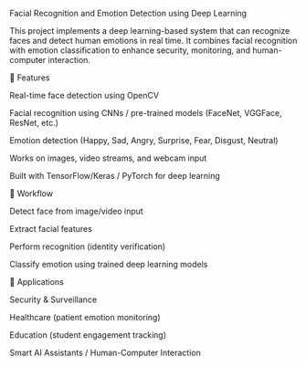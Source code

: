 Facial Recognition and Emotion Detection using Deep Learning

This project implements a deep learning-based system that can recognize faces and detect human emotions in real time. It combines facial recognition with emotion classification to enhance security, monitoring, and human-computer interaction.

🔹 Features

Real-time face detection using OpenCV

Facial recognition using CNNs / pre-trained models (FaceNet, VGGFace, ResNet, etc.)

Emotion detection (Happy, Sad, Angry, Surprise, Fear, Disgust, Neutral)

Works on images, video streams, and webcam input

Built with TensorFlow/Keras / PyTorch for deep learning

🔹 Workflow

Detect face from image/video input

Extract facial features

Perform recognition (identity verification)

Classify emotion using trained deep learning models

🔹 Applications

Security & Surveillance

Healthcare (patient emotion monitoring)

Education (student engagement tracking)

Smart AI Assistants / Human-Computer Interaction
